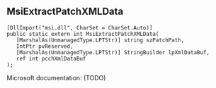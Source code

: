 ## MsiExtractPatchXMLData

```
[DllImport("msi.dll", CharSet = CharSet.Auto)]
public static extern int MsiExtractPatchXMLData(
   [MarshalAs(UnmanagedType.LPTStr)] string szPatchPath,
   IntPtr pvReserved,
   [MarshalAs(UnmanagedType.LPTStr)] StringBuilder lpXmlDataBuf,
   ref int pcchXmlDataBuf
);
```

Microsoft documentation: (TODO)
